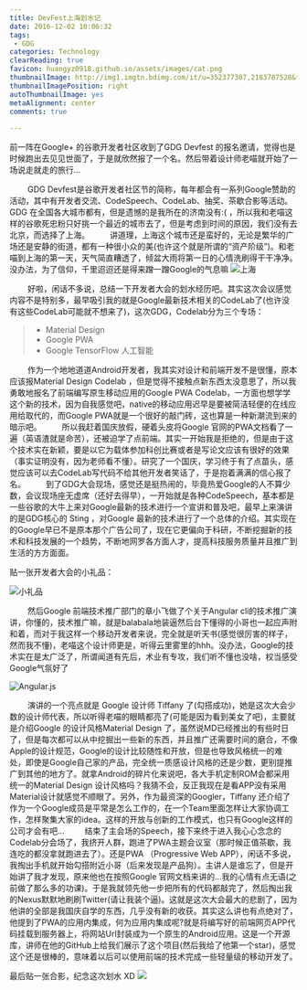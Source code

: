 ```yaml
---
title: DevFest上海划水记 
date: 2016-12-02 10:06:32
tags:
 - GDG 
categories: Technology
clearReading: true
favicon: huangyz0918.github.io/assets/images/cat.png
thumbnailImage: http://img1.imgtn.bdimg.com/it/u=352377307,2183787528&fm=21&gp=0.jpg
thumbnailImagePosition: right
autoThumbnailImage: yes
metaAlignment: center
comments: true
 
---
```


前一阵在Google+ 的谷歌开发者社区收到了GDG Devfest 的报名邀请，觉得也是时候跑出去见见世面了，于是就欣然报了一个名。然后带着设计师老喵就开始了一场说走就走的旅行...
<!-- more -->
&nbsp;&nbsp;&nbsp;&nbsp;&nbsp;&nbsp;&nbsp;&nbsp;GDG Devfest是谷歌开发者社区节的简称，每年都会有一系列Google赞助的活动，其中有开发者交流、CodeSpeech、CodeLab、抽奖、茶歇合影等活动。GDG 在全国各大城市都有，但是遗憾的是我所在的济南没有:( ，所以我和老喵这样的谷歌死忠粉只好挑一个最近的城市去了，但是考虑到时间的原因，我们没有去北京，而选择了上海。
&nbsp;&nbsp;&nbsp;&nbsp;&nbsp;&nbsp;&nbsp;&nbsp;讲道理，上海这个城市还是蛮好的，无论是繁华的广场还是安静的街道，都有一种很小众的美(也许这个就是所谓的“资产阶级”)。和老喵到上海的第一天，天气简直糟透了，倾盆大雨将第一日的心情洗刷得干干净净。没办法，为了信仰，千里迢迢还是得来蹭一蹭Google的气息嘛
![上海](https://i.loli.net/2017/10/01/59d0c9b440279.jpeg)

&nbsp;&nbsp;&nbsp;&nbsp;&nbsp;&nbsp;&nbsp;&nbsp;好啦，闲话不多说，总结一下开发者大会的划水经历吧。其实这次会议感觉内容不是特别多，最早吸引我的就是Google最新技术相关的CodeLab了(也许没有这些CodeLab可能就不想来了)，这次GDG，Codelab分为三个专场：
> - Material Design
> - Google PWA 
> - Google TensorFlow 人工智能

&nbsp;&nbsp;&nbsp;&nbsp;&nbsp;&nbsp;&nbsp;&nbsp;作为一个地地道道Android开发者，我其实对设计和前端开发不是很懂，原本应该报Material Design Codelab ，但是觉得不接触点新东西太没意思了，所以我勇敢地报名了前端编写原生移动应用的Google PWA Codelab，一方面也想学学这个新的技术，因为自我感觉吧，native的移动应用迟早是要被简洁轻便的在线应用给取代的，而Google PWA就是一个很好的敲门砖，这也算是一种新潮流到来的暗示吧。
&nbsp;&nbsp;&nbsp;&nbsp;&nbsp;&nbsp;&nbsp;&nbsp;所以我赶着国庆放假，硬着头皮将Google 官网的PWA文档看了一遍（英语渣就是命苦），还被迫学了点前端。其实一开始我是拒绝的，但是由于这个技术实在新颖，要是以它为载体参加科创比赛或者是写论文应该有很好的效果（事实证明没有，因为老师看不懂）。研究了一个国庆，学习终于有了点苗头，感觉应该可以去CodeLab写代码不给其他开发者笑话了，于是抱着满满的信心报了名。
&nbsp;&nbsp;&nbsp;&nbsp;&nbsp;&nbsp;&nbsp;&nbsp;到了GDG大会现场，感觉还是挺热闹的，毕竟热爱Google的人不算少数，会议现场座无虚席（还好去得早），一开始就是各种CodeSpeech，基本都是一些谷歌的大牛上来对Google最新的技术进行一个宣讲和普及吧，最早上来演讲的是GDG核心的 Sting ，对Google 最新的技术进行了一个总体的介绍。其实现在的Google早已不是原本那个广告公司了，现在它更偏向于科研，不断挖掘新的技术和科技发展的一个趋势，不断地网罗各方面人才，提高科技服务质量并且推广到生活的方方面面。

贴一张开发者大会的小礼品：

![小礼品](https://i.loli.net/2017/10/01/59d0c9b3be60b.jpeg)

&nbsp;&nbsp;&nbsp;&nbsp;&nbsp;&nbsp;&nbsp;&nbsp;然后Google 前端技术推广部门的章小飞做了个关于Angular cli的技术推广演讲，你懂的，技术推广嘛，就是balabala地装逼然后台下懂得的小哥也一起应声附和着，而对于我这样一个移动开发者来说，完全就是听天书(感觉很厉害的样子，然而我不懂)，老喵这个设计师更是，听得云里雾里的hhh。没办法，Google的技术实在是太广泛了，所谓闻道有先后，术业有专攻，我们听不懂也没啥，权当感受Google气氛好了

![Angular.js](https://i.loli.net/2017/10/01/59d0c9b40cd8a.jpg)


&nbsp;&nbsp;&nbsp;&nbsp;&nbsp;&nbsp;&nbsp;&nbsp;演讲的一个亮点就是 Google 设计师 Tiffany 了(勾搭成功)，她是这次大会少数的设计师代表，所以听得老喵的眼睛都亮了(可能是因为看到美女了吧)，主要就是介绍Google 的设计风格Material Design 了，虽然说MD已经推出的有些时日了，但是每次都可以从中挖掘出一些新的东西，并且推广还需要时间的磨合，不像Apple的设计规范，Google的设计比较随性和开放，但是也导致风格统一的难处，即使是Google自己家的产品，完全统一质感设计风格的还是少数，更别提推广到其他的地方了。就拿Android的碎片化来说吧，各大手机定制ROM会都采用统一的Material Design 设计风格吗？我猜不会，反正我现在是看APP没有采用Material设计就感觉不顺眼了。另外，作为最资深的Googler，Tiffany 还介绍了作为一个Google成员是平常是怎么工作的，在一个Team里面怎样让大家协调工作，怎样聚集大家的idea。这样的开放与创新的工作模式，也只有Google这样的公司才会有吧...
&nbsp;&nbsp;&nbsp;&nbsp;&nbsp;&nbsp;&nbsp;&nbsp;结束了主会场的Speech，接下来终于进入我心心念念的Codelab分会场了，我挤开人群，跑进了PWA主题会议室（那时候正值茶歇，我连吃的都没拿就跑进去了）。还是PWA （Progressive Web APP），闲话不多说，我掏出手机就开始勾搭附近小哥（后来发现是产品狗）。主讲人是谁忘了，但是开始讲了我才发现，原来他也在按照Google 官网文档来讲的...我的心情有点无语(之前做了那么多的功课)。于是我就领先他一步把所有的代码都敲完了，然后掏出我的Nexus默默地刷刷Twitter(请让我装个逼)。这就是这次大会最大的悲剧了，因为他讲的全部是我国庆自学的东西，几乎没有新的收获。其实这么讲也有点绝对了，他提到了PWA的应用内集成，何为应用内集成呢?就是将编写好的前端网页APP代码挂载到服务器上，将网站Url封装成为一个原生的Android应用。这是一个开源库，讲师在他的GitHub上给我们展示了这个项目(然后我给了他第一个star)，感觉这个还是很棒的，意味着以后可以使用前端的技术完成一些轻量级的移动开发了。

最后贴一张合影，纪念这次划水 XD
![](https://i.loli.net/2017/10/01/59d0d33f03d5b.png)



<!-- more -->